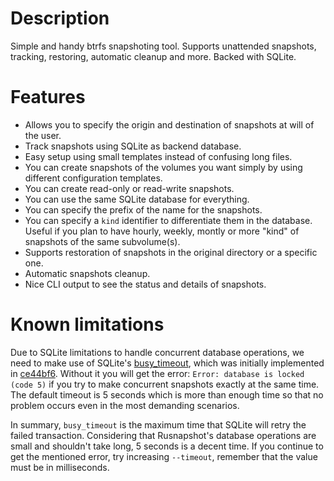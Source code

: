 # Description
Simple and handy btrfs snapshoting tool. Supports unattended snapshots, tracking, restoring, automatic cleanup and more. Backed with SQLite.

# Features

- Allows you to specify the origin and destination of snapshots at will of the user.
- Track snapshots using SQLite as backend database.
- Easy setup using small templates instead of confusing long files.
- You can create snapshots of the volumes you want simply by using different configuration templates.
- You can create read-only or read-write snapshots.
- You can use the same SQLite database for everything.
- You can specify the prefix of the name for the snapshots.
- You can specify a `kind` identifier to differentiate them in the database. Useful if you plan to have hourly, weekly, montly or more "kind" of snapshots of the same subvolume(s).
- Supports restoration of snapshots in the original directory or a specific one.
- Automatic snapshots cleanup.
- Nice CLI output to see the status and details of snapshots.

# Known limitations

Due to SQLite limitations to handle concurrent database operations, we need to make use of SQLite's [busy_timeout](https://www.sqlite.org/c3ref/busy_timeout.html), which was initially implemented in [ce44bf6](https://github.com/Edu4rdSHL/rusnapshot/commit/ce44bf679c73d221811ac775561916a8c5761243). Without it you will get the error: `Error: database is locked (code 5)` if you try to make concurrent snapshots exactly at the same time. The default timeout is 5 seconds which is more than enough time so that no problem occurs even in the most demanding scenarios.

In summary, `busy_timeout` is the maximum time that SQLite will retry the failed transaction. Considering that Rusnapshot's database operations are small and shouldn't take long, 5 seconds is a decent time. If you continue to get the mentioned error, try increasing `--timeout`, remember that the value must be in milliseconds.